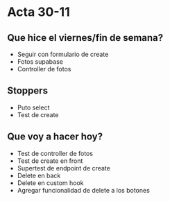 # Acta 30-11

## Que hice el viernes/fin de semana?

- Seguir con formulario de create
- Fotos supabase
- Controller de fotos

## Stoppers

- Puto select
- Test de create

## Que voy a hacer hoy?

- Test de controller de fotos
- Test de create en front
- Supertest de endpoint de create
- Delete en back
- Delete en custom hook
- Agregar funcionalidad de delete a los botones
